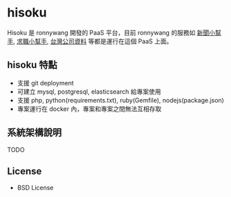 hisoku
======

Hisoku 是 ronnywang 開發的 PaaS 平台，目前 ronnywang 的服務如 [新聞小幫手](https://newshelper.g0v.ronny.tw), [求職小幫手](https://jobhelper.g0v.ronny.tw), [台灣公司資料](http://company.g0v.ronny.tw) 等都是運行在這個 PaaS 上面。

hisoku 特點
-----------
* 支援 git deployment
* 可建立 mysql, postgresql, elasticsearch 給專案使用
* 支援 php, python(requirements.txt), ruby(Gemfile), nodejs(package.json)
* 專案運行在 docker 內，專案和專案之間無法互相存取

系統架構說明
------------
TODO

License
-------
* BSD License
